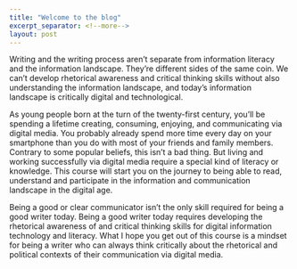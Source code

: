 ```yaml
---
title: "Welcome to the blog"
excerpt_separator: <!--more-->
layout: post
---
```


Writing and the writing process aren’t separate from information literacy and the information landscape. They’re different sides of the same coin. We can’t develop rhetorical awareness and critical thinking skills without also understanding the information landscape, and today’s information landscape is critically digital and technological.

As young people born at the turn of the twenty-first century, you’ll be spending a lifetime creating, consuming, enjoying, and communicating via digital media. You probably already spend more time every day on your smartphone than you do with most of your friends and family members. Contrary to some popular beliefs, this isn’t a bad thing. But living and working successfully via digital media require a special kind of literacy or knowledge. This course will start you on the journey to being able to read, understand and participate in the information and communication landscape in the digital age.

<!--more-->

Being a good or clear communicator isn’t the only skill required for being a good writer today. Being a good writer today requires developing the rhetorical awareness of and critical thinking skills for digital information technology and literacy. What I hope you get out of this course is a mindset for being a writer who can always think critically about the rhetorical and political contexts of their communication via digital media.
